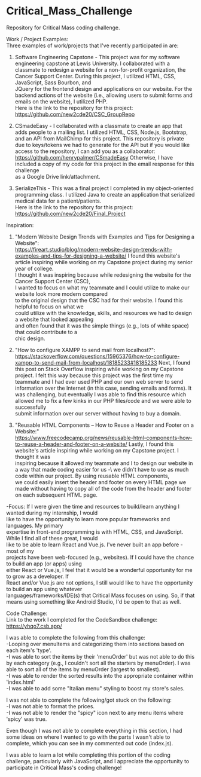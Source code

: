 # Critical_Mass_Challenge
Repository for Critical Mass coding challenge.

Work / Project Examples:\
Three examples of work/projects that I've recently participated in are:
1) Software Engineering Capstone - This project was for my software engineering capstone at Lewis University. I collaborated with a classmate to redesign a website for a non-for-profit organization, the Cancer Support Center. During this project, I utilized HTML, CSS, JavaScript, Sass Bourbon, and\
JQuery for the frontend design and applications on our website. For the backend actions of the website (i.e., allowing users to submit forms and emails on the website), I utilized PHP.\
Here is the link to the repository for this project: https://github.com/new2cde20/CSC_GroupRepo

2) CSmadeEasy - I collaborated with a classmate to create an app that adds people to a mailing list. I utilized HTML, CSS, Node.js, Bootstrap, and an API from MailChimp for this project. This repository is private due to keys/tokens we had to generate for the API but if you would like\
access to the repository, I can add you as a collaborator: https://github.com/henrypalmer/CSmadeEasy
Otherwise, I have included a copy of my code for this project in the email response for this challenge\
as a Google Drive link/attachment.

3) SerializeThis - This was a final project I completed in my object-oriented programming class. I utilized Java to create an application that serialized medical data for a patient/patients.\
Here is the link to the repository for this project: https://github.com/new2cde20/Final_Project


Inspiration:
1) "Modern Website Design Trends with Examples and Tips for Designing a Website":\
https://fireart.studio/blog/modern-website-design-trends-with-examples-and-tips-for-designing-a-website/
I found this website's article inspiring while working on my Capstone project during my senior year of college.\
I thought it was inspiring because while redesigning the website for the Cancer Support Center (CSC),\
I wanted to focus on what my teammate and I could utilize to make our website look more modern compared\
to the original design that the CSC had for their website. I found this helpful to focus on what we\
could utilize with the knowledge, skills, and resources we had to design a website that looked appealing\
and often found that it was the simple things (e.g., lots of white space) that could contribute to a\
chic design.

2) "How to configure XAMPP to send mail from localhost?":\
https://stackoverflow.com/questions/15965376/how-to-configure-xampp-to-send-mail-from-localhost/18185233#18185233
Next, I found this post on Stack Overflow inspiring while working on my Capstone project. I felt this way because
this project was the first time my teammate and I had ever used PHP and our own web server to send information over the Internet (in this case, sending emails and forms). It was challenging, but eventually I was able
to find this resource which allowed me to fix a few kinks in our PHP files/code and we were able to successfully\
submit information over our server without having to buy a domain.

3) "Reusable HTML Components – How to Reuse a Header and Footer on a Website:"\
https://www.freecodecamp.org/news/reusable-html-components-how-to-reuse-a-header-and-footer-on-a-website/
Lastly, I found this website's article inspiring while working on my Capstone project. I thought it was\
inspiring because it allowed my teammate and I to design our website in a way that made coding easier for us -\ we didn't have to use as much code within our project. By using reusable HTML components,\
we could easily insert the header and footer on every HTML page we made without having to copy all of the code
from the header and footer on each subsequent HTML page.


-Focus: If I were given the time and resources to build/learn anything I wanted during my internship, I would\
like to have the opportunity to learn more popular frameworks and languages. My primary\
expertise in front-end programming is with HTML, CSS, and JavaScript. While I find all of these great, I would\
like to be able to learn React and Vue.js. I've never built an app before - most of my\
projects have been web-focused (e.g., websites). If I could have the chance to build an app (or apps) using\
either React or Vue.js, I feel that it would be a wonderful opportunity for me to grow as a developer. If\
React and/or Vue.js are not options, I still would like to have the opportunity to build an app using whatever\
languages/frameworks/IDE(s) that Critical Mass focuses on using. So, if that means using something like Android Studio, I'd be open to that as well.


Code Challenge:\
Link to the work I completed for the CodeSandbox challenge: https://yhqo7.csb.app/

I was able to complete the following from this challenge:\
-Looping over menuItems and categorizing them into sections based on each item's 'type'.\
-I was able to sort the items by their 'menuOrder' but was not able to do this by each category (e.g., I couldn't sort all the starters by menuOrder). I was able to sort all of the items by menuOrder (largest to smallest).\
-I was able to render the sorted results into the appropriate container within 'index.html'\
-I was able to add some "Italian menu" styling to boost my store's sales.

I was not able to complete the following/got stuck on the following:\
-I was not able to format the prices.\
-I was not able to render the "spicy" icon next to any menu items where 'spicy' was true.

Even though I was not able to complete everything in this section, I had some ideas on where I wanted to go with the parts I wasn't able to complete, which you can see in my commented out code (index.js).

I was able to learn a lot while completing this portion of the coding challenge, particularly with JavaScript, and I appreciate the opportunity to participate in Critical Mass's coding challenge!

